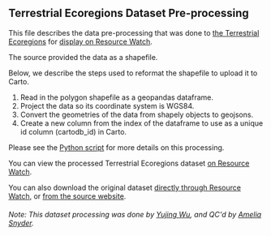 ## Terrestrial Ecoregions Dataset Pre-processing
This file describes the data pre-processing that was done to [the Terrestrial Ecoregions](http://maps.tnc.org/files/metadata/TerrEcos.xml) for [display on Resource Watch](https://resourcewatch.org/data/explore/d9034fa9-8db0-4d52-b018-46fae37d3136).

The source provided the data as a shapefile.

Below, we describe the steps used to reformat the shapefile to upload it to Carto.

1. Read in the polygon shapefile as a geopandas dataframe.
2. Project the data so its coordinate system is WGS84.
3. Convert the geometries of the data from shapely objects to geojsons.
4. Create a new column from the index of the dataframe to use as a unique id column (cartodb_id) in Carto.

Please see the [Python script](https://github.com/resource-watch/data-pre-processing/blob/master/bio_021a_terrestrial_ecoregions/bio_021a_terrestrial_ecoregions_processing.py) for more details on this processing.

You can view the processed Terrestrial Ecoregions dataset [on Resource Watch](https://resourcewatch.org/data/explore/d9034fa9-8db0-4d52-b018-46fae37d3136).

You can also download the original dataset [directly through Resource Watch](http://wri-public-data.s3.amazonaws.com/resourcewatch/bio_021a_terrestrial_ecoregions.zip), or [from the source website](https://geospatial.tnc.org/datasets/7b7fb9d945544d41b3e7a91494c42930_0).

###### Note: This dataset processing was done by [Yujing Wu](https://www.wri.org/profile/yujing-wu), and QC'd by [Amelia Snyder](https://www.wri.org/profile/amelia-snyder).
